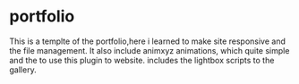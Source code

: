 # portfolio
This is a templte of the portfolio,here i learned to make site responsive and the file management.
It also include animxyz animations, which quite simple and the to use this plugin to website.
includes the lightbox scripts to the gallery.
